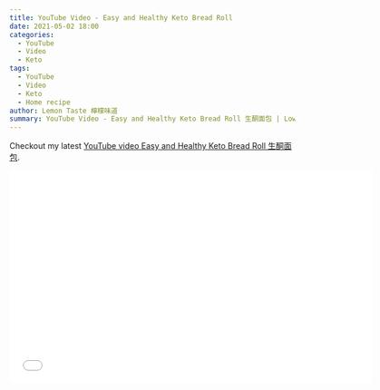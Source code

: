 ```yaml
---
title: YouTube Video - Easy and Healthy Keto Bread Roll 
date: 2021-05-02 18:00
categories:
  - YouTube
  - Video
  - Keto
tags:
  - YouTube
  - Video
  - Keto
  - Home recipe
author: Lemon Taste 檸檬味道
summary: YouTube Video - Easy and Healthy Keto Bread Roll 生酮面包 | Low Carb Baking | No split eggs超简单美味健康低卡不分蛋版本
---
```


Checkout my latest [YouTube video Easy and Healthy Keto Bread Roll 生酮面包](https://www.youtube.com/watch?v=pqNyqxH-pM).

<iframe src="//www.youtube.com/embed/pqNyqxH-pM" height="375" width="640" allowfullscreen="" frameborder="0"></iframe>